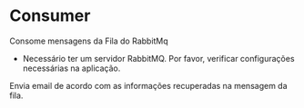# Consumer

Consome mensagens da Fila do RabbitMq
- Necessário ter um servidor RabbitMQ. Por favor, verificar configurações necessárias na aplicação.


Envia email de acordo com as informações recuperadas na mensagem da fila.